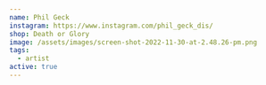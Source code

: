 ```yaml
---
name: Phil Geck
instagram: https://www.instagram.com/phil_geck_dis/
shop: Death or Glory
image: /assets/images/screen-shot-2022-11-30-at-2.48.26-pm.png
tags:
  - artist
active: true
---
```

